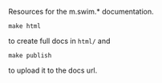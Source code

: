 
Resources for the m.swim.\* documentation.

```
make html
```
to create full docs in `html/` and
```
make publish
```
to upload it to the docs url.
